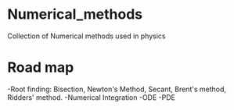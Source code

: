 # Numerical_methods
Collection of Numerical methods used in physics

# Road map

-Root finding:  Bisection, Newton's Method, Secant, Brent's method, Ridders' method.
-Numerical Integration
-ODE
-PDE